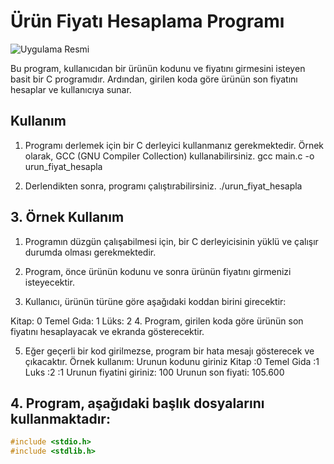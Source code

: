 # Ürün Fiyatı Hesaplama Programı
![Uygulama Resmi](Veegi_hesaplama_foto.png)


Bu program, kullanıcıdan bir ürünün kodunu ve fiyatını girmesini isteyen basit bir C programıdır. Ardından, girilen koda göre ürünün son fiyatını hesaplar ve kullanıcıya sunar.

## Kullanım

1. Programı derlemek için bir C derleyici kullanmanız gerekmektedir. Örnek olarak, GCC (GNU Compiler Collection) kullanabilirsiniz.
gcc main.c -o urun_fiyat_hesapla


2. Derlendikten sonra, programı çalıştırabilirsiniz.
./urun_fiyat_hesapla

## 3. Örnek Kullanım

1. Programın düzgün çalışabilmesi için, bir C derleyicisinin yüklü ve çalışır durumda olması gerekmektedir.

2. Program, önce ürünün kodunu ve sonra ürünün fiyatını girmenizi isteyecektir.

3. Kullanıcı, ürünün türüne göre aşağıdaki koddan birini girecektir:

Kitap: 0
Temel Gıda: 1
Lüks: 2
4. Program, girilen koda göre ürünün son fiyatını hesaplayacak ve ekranda gösterecektir.

5. Eğer geçerli bir kod girilmezse, program bir hata mesajı gösterecek ve çıkacaktır.
Örnek kullanım:
Urunun kodunu giriniz
Kitap :0 
Temel Gida :1 
Luks :2
:1
Urunun fiyatini giriniz: 100
Urunun son fiyati: 105.600
 



## 4. Program, aşağıdaki başlık dosyalarını kullanmaktadır:

```c
#include <stdio.h>
#include <stdlib.h>
